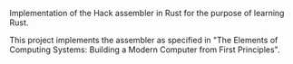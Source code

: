 Implementation of the Hack assembler in Rust for the purpose of learning Rust.

This project implements the assembler as specified in "The Elements of Computing Systems: Building a Modern Computer 
from First Principles".
